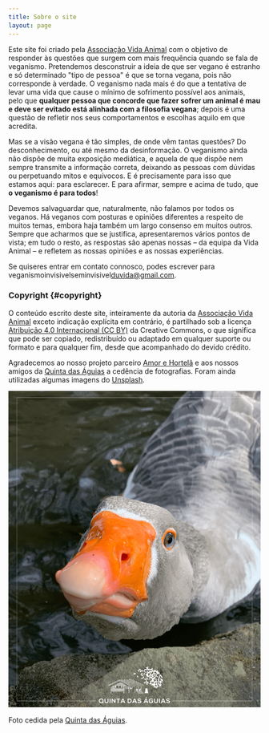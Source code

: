 ```yaml
---
title: Sobre o site
layout: page
---
```

Este site foi criado pela [Associação Vida Animal](https://www.vidanimal.org) com o objetivo de responder às questões que surgem com mais frequência quando se fala de veganismo. Pretendemos desconstruir a ideia de que ser vegano é estranho e só determinado "tipo de pessoa" é que se torna vegana, pois não corresponde à verdade. O veganismo nada mais é do que a tentativa de levar uma vida que cause o mínimo de sofrimento possível aos animais, pelo que **qualquer pessoa que concorde que fazer sofrer um animal é mau e deve ser evitado está alinhada com a filosofia vegana**; depois é uma questão de refletir nos seus comportamentos e escolhas aquilo em que acredita.

Mas se a visão vegana é tão simples, de onde vêm tantas questões? Do desconhecimento, ou até mesmo da desinformação. O veganismo ainda não dispõe de muita exposição mediática, e aquela de que dispõe nem sempre transmite a informação correta, deixando as pessoas com dúvidas ou perpetuando mitos e equívocos. E é precisamente para isso que estamos aqui: para esclarecer. E para afirmar, sempre e acima de tudo, que <strong>o veganismo é para todos</strong>!

Devemos salvaguardar que, naturalmente, não falamos por todos os veganos. Há veganos com posturas e opiniões diferentes a respeito de muitos temas, embora haja também um largo consenso em muitos outros. Sempre que acharmos que se justifica, apresentaremos vários pontos de vista; em tudo o resto, as respostas são apenas nossas &#8211; da equipa da Vida Animal &#8211; e refletem as nossas opiniões e as nossas experiências.

Se quiseres entrar em contato connosco, podes escrever para veganismo<span class="display-none">invisivel</span>sem<span class="display-none">invisivel</span>duvida@gmail.com.

### Copyright {#copyright}

O conteúdo escrito deste site, inteiramente da autoria da [Associação Vida Animal](https://www.vidanimal.org) exceto indicação explícita em contrário, é partilhado sob a licença [Atribuição 4.0 Internacional (CC BY)](https://creativecommons.org/licenses/by/4.0/deed.pt) da Creative Commons, o que significa que pode ser copiado, redistribuído ou adaptado em qualquer suporte ou formato e para qualquer fim, desde que acompanhado do devido crédito.

Agradecemos ao nosso projeto parceiro [Amor e Hortelã](https://www.amorehortela.pt) e aos nossos amigos da [Quinta das Águias](http://www.quintadasaguias.org) a cedência de fotografias. Foram ainda utilizadas algumas imagens do [Unsplash](https://unsplash.com).

![[Foto de um ganso na Quinta das Águias]](/assets/images/quinta_aguias_ganso.png "Um ganso na Quinta das Águias")

<div class="img-caption">Foto cedida pela <a href="https://www.facebook.com/associacaoquintadasaguias/photos/2762611720497915/">Quinta das Águias</a>.</div>

